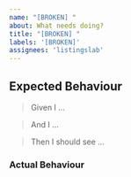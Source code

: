 ```yaml
---
name: "[BROKEN] "
about: What needs doing?
title: "[BROKEN] "
labels: '[BROKEN]'
assignees: 'listingslab'
---
```


## Expected Behaviour

> Given I ...

> And I ...

> Then I should see ...

### Actual Behaviour

